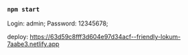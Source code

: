 ### `npm start`

Login: admin;
Password: 12345678;

deploy: https://63d59c8fff3d604e97d34acf--friendly-lokum-7aabe3.netlify.app
